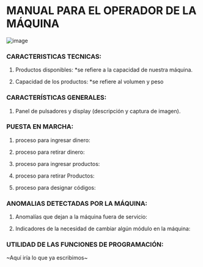 # MANUAL PARA EL OPERADOR DE LA MÁQUINA

![image](https://user-images.githubusercontent.com/125548315/223007898-51bf29c4-5e5c-4f41-848a-d266db2d220f.png)

### CARACTERISTICAS TECNICAS:
1. Productos disponibles: *se refiere a la capacidad de nuestra máquina.


2. Capacidad de los productos: *se refiere al volumen y peso


### CARACTERÍSTICAS GENERALES:
1. Panel de pulsadores y display (descripción y captura de imagen).

### PUESTA EN MARCHA:
1. proceso para ingresar dinero:

2. proceso para retirar dinero:

3. proceso para ingresar productos:

4. proceso para retirar Productos:

5. proceso para designar códigos:

### ANOMALIAS DETECTADAS POR LA MÁQUINA:
1. Anomalías que dejan a la máquina fuera de servicio:

2. Indicadores de la necesidad de cambiar algún módulo en la máquina:

### UTILIDAD DE LAS FUNCIONES DE PROGRAMACIÓN:
~Aquí iría lo que ya escribimos~

